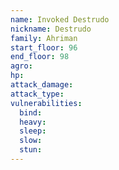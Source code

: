 ```yaml
---
name: Invoked Destrudo
nickname: Destrudo
family: Ahriman
start_floor: 96
end_floor: 98
agro: 
hp: 
attack_damage: 
attack_type: 
vulnerabilities:
  bind: 
  heavy: 
  sleep: 
  slow: 
  stun: 
---
```

